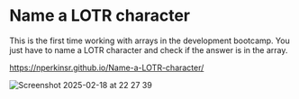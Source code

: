 # Name a LOTR character

This is the first time working with arrays in the development bootcamp. You just have to name a LOTR character and check if the answer is in the array.

https://nperkinsr.github.io/Name-a-LOTR-character/

![Screenshot 2025-02-18 at 22 27 39](https://github.com/user-attachments/assets/520f21d0-f5c4-46bb-9745-82f838d9885d)
